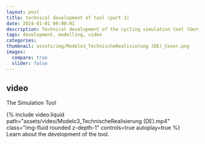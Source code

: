 ```yaml
---
layout: post
title: technical development of tool (part 3)
date: 2024-01-01 00:00:01
description: Technical development of the cycling simulation tool (German)
tags: development, modelling, video
categories:
thumbnail: assets/img/Modelo3_TechnischeRealisierung (DE)_Cover.png
images:
  compare: true
  slider: false
---
```


## video

The Simulation Tool

<div class="row mt-3">
    <div class="col-sm mt-3 mt-md-0">
        {% include video.liquid path="assets/video/Modelo3_TechnischeRealisierung (DE).mp4" class="img-fluid rounded z-depth-1" controls=true autoplay=true %}
    </div>
</div>
<div class="caption">
    Learn about the development of the tool.
</div>

<!-- 
It does also support embedding videos from different sources. Here are some examples:

<div class="row mt-3">
    <div class="col-sm mt-3 mt-md-0">
        {% include video.liquid path="https://www.youtube.com/embed/jNQXAC9IVRw" class="img-fluid rounded z-depth-1" %}
    </div>
    <div class="col-sm mt-3 mt-md-0">
        {% include video.liquid path="https://player.vimeo.com/video/524933864?h=1ac4fd9fb4&title=0&byline=0&portrait=0" class="img-fluid rounded z-depth-1" %}
    </div>
</div> -->
